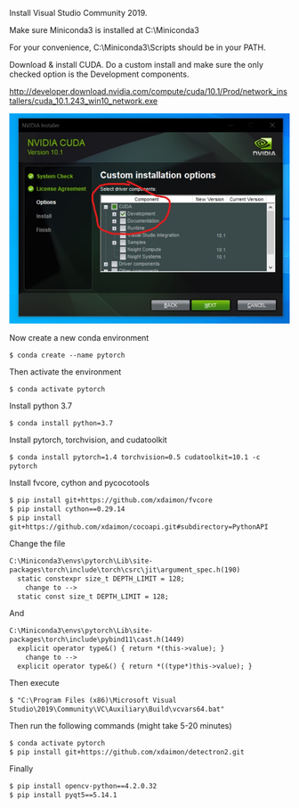 Install Visual Studio Community 2019.

Make sure Miniconda3 is installed at C:\Miniconda3

For your convenience, C:\Miniconda3\Scripts should be in your PATH.

Download & install CUDA. Do a custom install and make sure the only checked option is the Development components.

http://developer.download.nvidia.com/compute/cuda/10.1/Prod/network_installers/cuda_10.1.243_win10_network.exe

![](image.png)

Now create a new conda environment

    $ conda create --name pytorch

Then activate the environment

    $ conda activate pytorch

Install python 3.7

    $ conda install python=3.7

Install pytorch, torchvision, and cudatoolkit

    $ conda install pytorch=1.4 torchvision=0.5 cudatoolkit=10.1 -c pytorch

Install fvcore, cython and pycocotools

    $ pip install git+https://github.com/xdaimon/fvcore
    $ pip install cython==0.29.14
    $ pip install git+https://github.com/xdaimon/cocoapi.git#subdirectory=PythonAPI

Change the file

    C:\Miniconda3\envs\pytorch\Lib\site-packages\torch\include\torch\csrc\jit\argument_spec.h(190)
      static constexpr size_t DEPTH_LIMIT = 128;
        change to -->
      static const size_t DEPTH_LIMIT = 128;

And

    C:\Miniconda3\envs\pytorch\Lib\site-packages\torch\include\pybind11\cast.h(1449)
      explicit operator type&() { return *(this->value); }
        change to -->
      explicit operator type&() { return *((type*)this->value); }

Then execute

    $ "C:\Program Files (x86)\Microsoft Visual Studio\2019\Community\VC\Auxiliary\Build\vcvars64.bat"

Then run the following commands (might take 5-20 minutes)

    $ conda activate pytorch
    $ pip install git+https://github.com/xdaimon/detectron2.git

Finally

    $ pip install opencv-python==4.2.0.32
    $ pip install pyqt5==5.14.1


